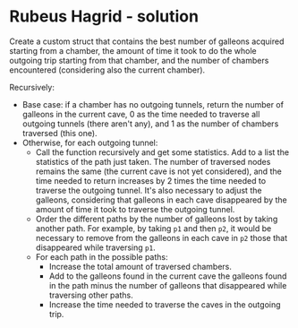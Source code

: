 # Rubeus Hagrid - solution

Create a custom struct that contains the best number of galleons acquired starting from a chamber, the amount of time it took to do the whole outgoing trip starting from that chamber, and the number of chambers encountered (considering also the current chamber).

Recursively:
- Base case: if a chamber has no outgoing tunnels, return the number of galleons in the current cave, 0 as the time needed to traverse all outgoing tunnels (there aren't any), and 1 as the number of chambers traversed (this one).
- Otherwise, for each outgoing tunnel:
  - Call the function recursively and get some statistics. Add to a list the statistics of the path just taken. The number of traversed nodes remains the same (the current cave is not yet considered), and the time needed to return increases by 2 times the time needed to traverse the outgoing tunnel. It's also necessary to adjust the galleons, considering that galleons in each cave disappeared by the amount of time it took to traverse the outgoing tunnel.
  - Order the different paths by the number of galleons lost by taking another path. For example, by taking `p1` and then `p2`, it would be necessary to remove from the galleons in each cave in `p2` those that disappeared while traversing `p1`.
  - For each path in the possible paths:
	- Increase the total amount of traversed chambers.
	- Add to the galleons found in the current cave the galleons found in the path minus the number of galleons that disappeared while traversing other paths.
	- Increase the time needed to traverse the caves in the outgoing trip.